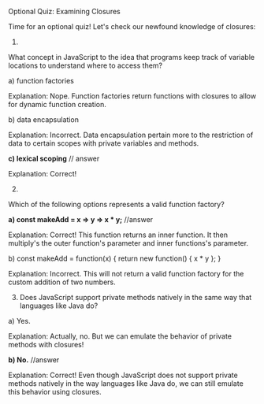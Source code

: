Optional Quiz: Examining Closures

Time for an optional quiz! Let's check our newfound knowledge of closures:

1)

What concept in JavaScript to the idea that programs keep track of variable locations to understand where to access them?

a) function factories

Explanation: Nope. Function factories return functions with closures to allow for dynamic function creation.

b) data encapsulation

Explanation: Incorrect. Data encapsulation pertain more to the restriction of data to certain scopes with private variables and methods.

**c) lexical scoping** // answer

Explanation: Correct!


2)

Which of the following options represents a valid function factory?

**a) const makeAdd = x => y => x * y;** //answer

Explanation: Correct! This function returns an inner function. It then  multiply's the outer function's parameter and inner functions's parameter.

b) const makeAdd = function(x) { return new function() { x * y }; }

Explanation: Incorrect. This will not return a valid function factory for the custom addition of two numbers.


3) Does JavaScript support private methods natively in the same way that languages like Java do?

a) Yes.

Explanation: Actually, no. But we can emulate the behavior of private methods with closures!

**b) No.** //answer

Explanation: Correct! Even though JavaScript does not support private methods natively in the way languages like Java do, we can still emulate this behavior using closures.
